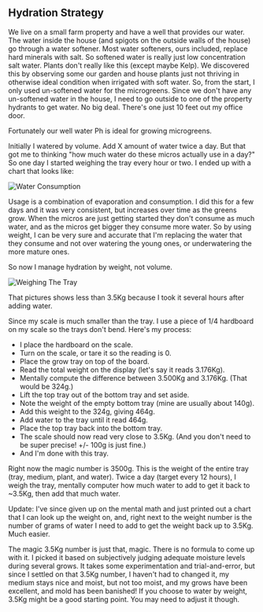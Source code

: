 ## Hydration Strategy

We live on a small farm property and have a well that provides our water.  The water inside the house (and spigots on the outside walls of the house) go through a water softener.  Most water softeners, ours included, replace hard minerals with salt.  So softened water is really just low concentration salt water.  Plants don't really like this (except maybe Kelp).  We discovered this by observing some our garden and house plants just not thriving in otherwise ideal condition when irrigated with soft water.  So, from the start, I only used un-softened water for the microgreens.  Since we don't have any un-softened water in the house, I need to go outside to one of the property hydrants to get water.  No big deal.  There's one just 10 feet out my office door.  

Fortunately our well water Ph is ideal for growing microgreens. 

Initially I watered by volume.  Add X amount of water twice a day.  But that got me to thinking "how much water do these micros actually use in a day?" So one day I started weighing the tray every hour or two.  I ended up with a chart that looks like:

![Water Consumption](../assets/water-consumption.jpg)

Usage is a combination of evaporation and consumption.  I did this for a few days and it was very consistent, but increases over time as the greens grow.  When the micros are just getting started they don't consume as much water, and as the micros get bigger they consume more water. So by using weight, I can be very sure and accurate that I'm replacing the water that they consume and not over watering the young ones, or underwatering the more mature ones.

So now I manage hydration by weight, not volume.

![Weighing The Tray](../assets/weigh_tray.jpg)

That pictures shows less than 3.5Kg because I took it several hours after adding water.  

Since my scale is much smaller than the tray. I use a piece of 1/4 hardboard on my scale so the trays don't bend.  Here's my process:

* I place the hardboard on the scale.
* Turn on the scale, or tare it so the reading is 0.
* Place the grow tray on top of the board.
* Read the total weight on the display (let's say it reads 3.176Kg).
* Mentally compute the difference between 3.500Kg and 3.176Kg.  (That would be 324g.)
* Lift the top tray out of the bottom tray and set aside.
* Note the weight of the empty bottom tray (mine are usually about 140g).
* Add this weight to the 324g, giving 464g.
* Add water to the tray until it read 464g.
* Place the top tray back into the bottom tray.
* The scale should now read very close to 3.5Kg. (And you don't need to be super precise! +/- 100g is just fine.)
* And I'm done with this tray.

Right now the magic number is 3500g.  This is the weight of the entire tray (tray, medium, plant, and water).  Twice a day (target every 12 hours), I weigh the tray, mentally computer how much water to add to get it back to ~3.5Kg, then add that much water.

Update:  I've since given up on the mental math and just printed out a chart that I can look up the weight on, and, right next to the weight number is the number of grams of water I need to add to get the weight back up to 3.5Kg.  Much easier.

The magic 3.5Kg number is just that, magic.  There is no formula to come up with it. I picked it based on subjectively judging adequate moisture levels during several grows.  It takes some experimentation and trial-and-error, but since I settled on that 3.5Kg number, I haven't had to changed it, my medium stays nice and moist, but not too moist, and my grows have been excellent, and mold has been banished!  If you choose to water by weight, 3.5Kg might be a good starting point.  You may need to adjust it though.

